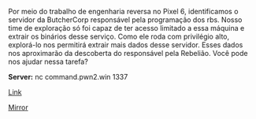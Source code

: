 
Por meio do trabalho de engenharia reversa no Pixel 6, identificamos o servidor da ButcherCorp responsável pela programação dos rbs. Nosso time de exploração só foi capaz de ter acesso limitado a essa máquina e extrair os binários desse serviço. Como ele roda com privilégio alto, explorá-lo nos permitirá extrair mais dados desse servidor. Esses dados nos aproximarão da descoberta do responsável pela Rebelião. Você pode nos ajudar nessa tarefa?

**Server:** nc command.pwn2.win 1337

[Link](https://static.pwn2win.party/at_your_command_f08a76a2aedf590841e99886aad3f93b86030877098f3bc945fdea8f44a7b392.tar.gz)

[Mirror](https://storage.cloud.google.com/pwn2win-files/at_your_command_f08a76a2aedf590841e99886aad3f93b86030877098f3bc945fdea8f44a7b392.tar.gz)
